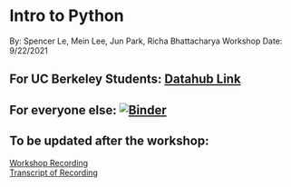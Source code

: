 # Intro to Python
By: Spencer Le, Mein Lee, Jun Park, Richa Bhattacharya
Workshop Date: 9/22/2021

## For UC Berkeley Students: [Datahub Link](http://datahub.berkeley.edu/hub/user-redirect/git-sync?repo=https://github.com/ds-peer-consulting/fa21-intro-to-python-workshop&branch=main&subpath=intro-to-python.ipynb)

## For everyone else: [![Binder](https://mybinder.org/badge_logo.svg)](https://mybinder.org/v2/gh/ds-peer-consulting/fa21-intro-to-python-workshop/HEAD)

## To be updated after the workshop:
[Workshop Recording](https://drive.google.com/file/d/1GnRMM7peWkbk4dvQKgrM4bzlV72AgeJQ/view?usp=sharing)  
[Transcript of Recording](https://drive.google.com/file/d/14AYITQbj1_6PFGz3-R3TvcN3E0kD0C07/view?usp=sharing)

